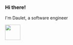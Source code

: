 ### Hi there! 
I'm Daulet, a software engineer

<img src="https://gifdb.com/images/high/beautiful-anime-girl-with-pink-eyes-wg6tjvmww3q4rle0.gif" width="50px" /> 
